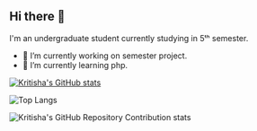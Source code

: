 ## Hi there 👋
I'm an undergraduate student currently studying in 5ᵗʰ semester.
- 🔭 I’m currently working on semester project.
- 🌱 I’m currently learning php.


[![Kritisha's GitHub stats](https://github-readme-stats.vercel.app/api?username=KritishaShrestha)](https://github.com/KritishaShrestha/github-readme-stats&theme=dark)

![Top Langs](https://github-readme-stats.vercel.app/api/top-langs/?username=KritishaShrestha&layout=compact)

![Kritisha's GitHub Repository Contribution stats](https://github-contributor-stats.vercel.app/api?username=KritishaShrestha&hide=B&theme=default)
